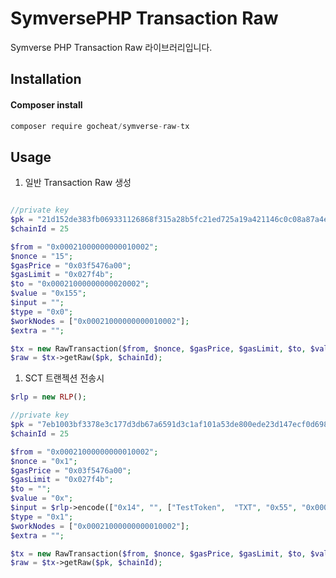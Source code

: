 # SymversePHP Transaction Raw
Symverse PHP Transaction Raw 라이브러리입니다.


## Installation

#### Composer install
```javascript
composer require gocheat/symverse-raw-tx
```

## Usage

1. 일반 Transaction Raw 생성
```php

//private key
$pk = "21d152de383fb069331126868f315a28b5fc21ed725a19a421146c0c08a87a4e";
$chainId = 25

$from = "0x00021000000000010002";
$nonce = "15";
$gasPrice = "0x03f5476a00";
$gasLimit = "0x027f4b";
$to = "0x00021000000000020002";
$value = "0x155";
$input = "";
$type = "0x0";
$workNodes = ["0x00021000000000010002"];
$extra = "";

$tx = new RawTransaction($from, $nonce, $gasPrice, $gasLimit, $to, $value, $input, $type, $workNodes, $extra);
$raw = $tx->getRaw($pk, $chainId);

````
1. SCT 트랜젝션 전송시
```php
$rlp = new RLP();

//private key
$pk = "7eb1003bf3378e3c177d3db67a6591d3c1af101a53de800ede23d147ecf0d698";
$chainId = 25

$from = "0x00021000000000010002";
$nonce = "0x1";
$gasPrice = "0x03f5476a00";
$gasLimit = "0x027f4b";
$to = "";
$value = "0x";
$input = $rlp->encode(["0x14", "", ["TestToken",  "TXT", "0x55", "0x00021000000000010002"]])->toString('hex');
$type = "0x1";
$workNodes = ["0x00021000000000010002"];
$extra = "";

$tx = new RawTransaction($from, $nonce, $gasPrice, $gasLimit, $to, $value, $input, $type, $workNodes, $extra);
$raw = $tx->getRaw($pk, $chainId);

```

